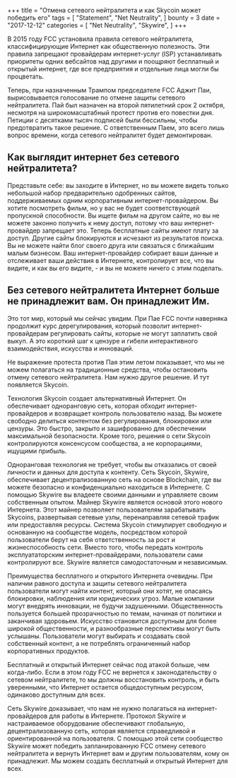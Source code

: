 +++
title = "Отмена сетевого нейтралитета и как Skycoin может победить его"
tags = [
    "Statement",
    "Net Neutrality",
]
bounty = 3
date = "2017-12-12"
categories = [
    "Net Neutrality",
    "Skywire",
]
+++

В 2015 году FCC установила правила сетевого нейтралитета, классифицирующие Интернет как общественную полезность. Эти правила запрещают провайдерам интернет-услуг (ISP) устанавливать приоритеты одних вебсайтов над другими и поощряют бесплатный и открытый интернет, где все предприятия и отдельные лица могли бы процветать.

Теперь, при назначенным Трампом председателе FCC Аджит Паи, вырисовывается голосование по отмене защиты сетевого нейтралитета. Пай был назначен на второй пятилетний срок 2 октября, несмотря на широкомасштабный протест против его повестки дня. Петиции с десятками тысяч подписей были бессильны, чтобы предотвратить такое решение. С ответственным Паем, это всего лишь вопрос времени, когда сетевого нейтралитет будет демонтирован.

## Как выглядит интернет без сетевого нейтралитета?

Представьте себе: вы заходите в Интернет, но вы можете видеть только небольшой набор предварительно одобренных сайтов, поддерживаемых одним корпоративным интернет-провайдером. Вы хотите посмотреть фильм, но у вас не будет соответствующей пропускной способности. Вы ищете фильм на другом сайте, но вы не можете законно получить к нему доступ, потому что ваш интернет-провайдер запрещает это. Теперь бесплатные сайты имеют плату за доступ. Другие сайты блокируются и исчезают из результатов поиска. Вы не можете найти блог своего друга или связаться с ближайшим малым бизнесом. Ваш интернет-провайдер собирает ваши данные и отслеживает ваши действия в Интернете, контролирует все, что вы видите, и как вы его видите, - и вы не можете ничего с этим поделать.

## Без сетевого нейтралитета Интернет больше не принадлежит вам. Он принадлежит Им.

Это тот мир, который мы сейчас увидим. При Пае FCC почти наверняка продолжит курс дерегулирования, который позволит интернет-провайдерам регулировать сайты, которые не могут заплатить свой выкуп. А это короткий шаг к цензуре и гибели интерактивного взаимодействия, искусства и инноваций.

Не выражение протеста против Пая этим летом показывает, что мы не можем полагаться на традиционные средства, чтобы остановить отмену сетевого нейтралитета. Нам нужно другое решение. И тут появляется Skycoin.

Технология Skycoin создает альтернативный Интернет. Он обеспечивает одноранговую сеть, которая обходит интернет-провайдеров и возвращает контроль пользователю назад. Вы можете свободно делиться контентом без регулирования, блокировки или цензуры. Это быстро, закрыто и зашифрованно для обеспечении максимальной безопасности. Кроме того, решения о сети Skycoin контролируются консенсусом сообщества, а не корпорациями, ищущими прибыль.

Одноранговая технология не требует, чтобы вы отказались от своей личности и данных для доступа к контенту. Сеть Skycoin, Skywire, обеспечивает децентрализованную сеть на основе Blockchain, где вы можете безопасно и конфиденциально находиться в Интернете. С помощью Skywire вы владеете своими данными и управляете своим собственным опытом.
Майнер Skywire является основой этого нового Интернета. Этот майнер позволяет пользователям зарабатывать Skycoins, развертывая сетевые узлы, перенаправляя сетевой трафик или предоставляя ресурсы. Система Skycoin стимулирует свободную и основанную на сообществе модель, посредством которой пользователи берут на себя ответственность за рост и жизнеспособность сети. Вместо того, чтобы передать контроль эксплуататорским интернет-провайдерами, пользователи сами контролируют все. Skywire является самодостаточным и независимым.

Преимущества бесплатного и открытого Интернета очевидны. При наличии равного доступа и защиты сетевого нейтралитета пользователи могут найти контент, который они хотят, не опасаясь блокировки, наблюдения или юридических угроз. Малые компании могут внедрять инновации, не будучи задушенными. Общественность пользуется большей прозрачностью по темам, начиная от политики и заканчивая здоровьем. Искусство становится доступным для более широкой общественности, и разнообразные перспективы могут быть услышаны. Пользователи могут выбирать и создавать свой собственный контент, а не потреблять ограниченный набор корпоративных продуктов.

Бесплатный и открытый Интернет сейчас под атакой больше, чем когда-либо. Если в этом году FCC не вернется к законодательству о сетевом нейтралитете, то мы должны восстановить контроль, и быть уверенными, что Интернет остается общедоступным ресурсом, одинаково доступным для всех.

Сеть Skywire доказывает, что нам не нужно полагаться на интернет-провайдеров для работы в Интернете. Протокол Skywire и настраиваемое оборудование обеспечивают глобальную, децентрализованную сеть, которая является справедливой и ориентированной на пользователя. С помощью этой сети сообщество Skywire может победить запланированную FCC отмену сетевого нейтралитета и вернуть Интернет вам и другим пользователям, кому он принадлежит. Мы можем создать бесплатный и открытый Интернет для всех.
